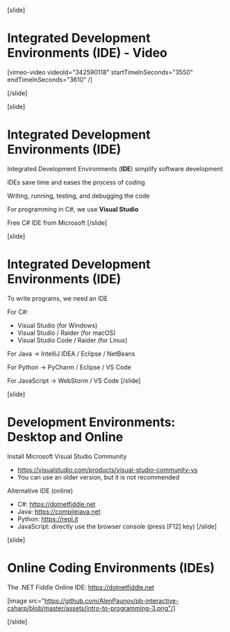[slide]
# Integrated Development Environments (IDE) - Video

[vimeo-video videoId="342590118" startTimeInSeconds="3550" endTimeInSeconds="3610" /]

[/slide]

[slide]
# Integrated Development Environments (IDE)
Integrated Development Environments (**IDE**) simplify software development

IDEs save time and eases the process of coding

Writing, running, testing, and debugging the code

For programming in C#, we use **Visual Studio**

Free C# IDE from Microsoft
[/slide]

[slide]
# Integrated Development Environments (IDE)
To write programs, we need an IDE

For C#:

* Visual Studio (for Windows)
* Visual Studio / Raider (for macOS)
* Visual Studio Code / Raider (for Linux)

For Java -> IntelliJ IDEA / Eclipse / NetBeans

For Python -> PyCharm / Eclipse / VS Code

For JavaScript -> WebStorm / VS Code
[/slide]

[slide]
# Development Environments: Desktop and Online
Install Microsoft Visual Studio Community

* https://visualstudio.com/products/visual-studio-community-vs
* You can use an older version, but it is not recommended

Alternative IDE (online)

* C#: https://dotnetfiddle.net
* Java: https://compilejava.net 
* Python: https://repl.it
* JavaScript: directly use the browser console (press \[F12\] key)
[/slide]

[slide]
# Online Coding Environments (IDEs)
The .NET Fiddle Online IDE: https://dotnetfiddle.net

[image src="https://github.com/AlenPaunov/pb-interactive-csharp/blob/master/assets/intro-to-programming-3.png"/]

[/slide]